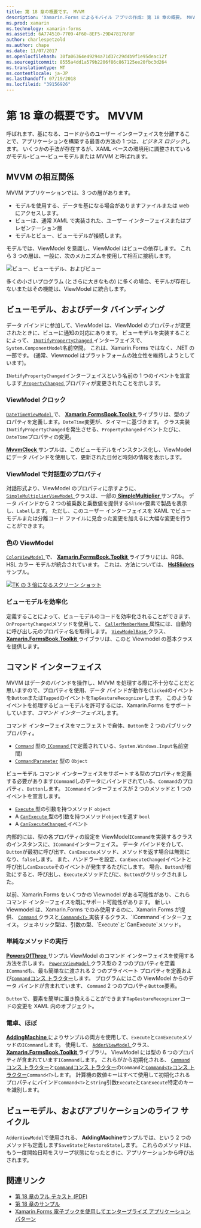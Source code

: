 ```yaml
---
title: 第 18 章の概要です。 MVVM
description: 'Xamarin.Forms によるモバイル アプリの作成: 第 18 章の概要。 MVVM'
ms.prod: xamarin
ms.technology: xamarin-forms
ms.assetid: 6A774510-7709-4F60-8EF5-29D478176F8F
author: charlespetzold
ms.author: chape
ms.date: 11/07/2017
ms.openlocfilehash: 30fa06364e49294a71d37c29d4b9f1e95deac12f
ms.sourcegitcommit: 8555a4dd1a579b2206f86c867125ee20fbc3d264
ms.translationtype: MT
ms.contentlocale: ja-JP
ms.lasthandoff: 07/19/2018
ms.locfileid: "39156926"
---
```

# <a name="summary-of-chapter-18-mvvm"></a>第 18 章の概要です。 MVVM

呼ばれます、基になる、コードからのユーザー インターフェイスを分離することで、アプリケーションを構築する最善の方法の 1 つは、*ビジネス ロジック*します。 いくつかの手法が存在するが、XAML ベースの環境用に調整されているがモデル-ビュー-ビューモデルまたは MVVM と呼ばれます。

## <a name="mvvm-interrelationships"></a>MVVM の相互関係

MVVM アプリケーションでは、3 つの層があります。

- モデルを使用する、データを基になる場合がありますファイルまたは web にアクセスします。
- ビューは、通常 XAML で実装された、ユーザー インターフェイスまたはプレゼンテーション層
- モデルとビュー、ビューモデルが接続します。

モデルでは、ViewModel を意識し、ViewModel はビューの依存します。 これら 3 つの層は、一般に、次のメカニズムを使用して相互に接続します。

![ビュー、ビューモデル、およびビュー](images/ch18fg03.png "MVVM")

多くの小さいプログラム (とさらに大きなもの) に多くの場合、モデルが存在しないまたはその機能は、ViewModel に統合します。

## <a name="viewmodels-and-data-binding"></a>ビューモデル、およびデータ バインディング

データ バインドに参加して、ViewModel は、ViewModel のプロパティが変更されたときに、ビューに通知の対応にあります。 ビューモデルを実装することによって、 [ `INotifyPropertyChanged` ](xref:System.ComponentModel.INotifyPropertyChanged)インターフェイスで、`System.ComponentModel`名前空間。 これは、Xamarin.Forms ではなく、.NET の一部です。 (通常、Viewmodel はプラットフォームの独立性を維持しようとしています)。

`INotifyPropertyChanged`インターフェイスという名前の 1 つのイベントを宣言します[ `PropertyChanged` ](xref:System.ComponentModel.INotifyPropertyChanged)プロパティが変更されたことを示します。

### <a name="a-viewmodel-clock"></a>ViewModel クロック

[ `DateTimeViewModel` ](https://github.com/xamarin/xamarin-forms-book-samples/blob/master/Libraries/Xamarin.FormsBook.Toolkit/Xamarin.FormsBook.Toolkit/DateTimeViewModel.cs)で、 [ **Xamarin.FormsBook.Toolkit** ](https://github.com/xamarin/xamarin-forms-book-samples/tree/master/Libraries/Xamarin.FormsBook.Toolkit/Xamarin.FormsBook.Toolkit)ライブラリは、型のプロパティを定義します。`DateTime`変更が、タイマーに基づきます。 クラス実装`INotifyPropertyChanged`を発生させる、`PropertyChanged`イベントたびに、`DateTime`プロパティの変更。

[ **MvvmClock** ](https://github.com/xamarin/xamarin-forms-book-samples/tree/master/Chapter18/MvvmClock)サンプルは、このビューモデルをインスタンス化し、ViewModel にデータ バインドを使用して、更新された日付と時刻の情報を表示します。

### <a name="interactive-properties-in-a-viewmodel"></a>ViewModel で対話型のプロパティ

対話形式より、ViewModel のプロパティに示すように、 [ `SimpleMultiplierViewModel` ](https://github.com/xamarin/xamarin-forms-book-samples/blob/master/Chapter18/SimpleMultiplier/SimpleMultiplier/SimpleMultiplier/SimpleMultiplierViewModel.cs)クラスは、一部の[ **SimpleMultiplier** ](https://github.com/xamarin/xamarin-forms-book-samples/tree/master/Chapter18/SimpleMultiplier)サンプル。 データ バインドから 2 つの被乗数と乗数値を提供する`Slider`要素で製品を表示し、`Label`します。 ただし、このユーザー インターフェイスを XAML でビューモデルまたは分離コード ファイルに見合った変更を加えるに大幅な変更を行うことができます。

### <a name="a-color-viewmodel"></a>色の ViewModel

[ `ColorViewModel` ](https://github.com/xamarin/xamarin-forms-book-samples/blob/master/Libraries/Xamarin.FormsBook.Toolkit/Xamarin.FormsBook.Toolkit/ColorViewModel.cs)で、 [ **Xamarin.FormsBook.Toolkit** ](https://github.com/xamarin/xamarin-forms-book-samples/tree/master/Libraries/Xamarin.FormsBook.Toolkit/Xamarin.FormsBook.Toolkit)ライブラリには、RGB、HSL カラー モデルが統合されています。 これは、方法については、 [ **HslSliders** ](https://github.com/xamarin/xamarin-forms-book-samples/tree/master/Chapter18/HslSliders)サンプル。

[![TK の 3 倍になるスクリーン ショット](images/ch18fg08-small.png "HSL カラー モデル")](images/ch18fg08-large.png#lightbox "HSL カラー モデル")

### <a name="streamlining-the-viewmodel"></a>ビューモデルを効率化

定義することによって、ビューモデルのコードを効率化されることができます、`OnPropertyChanged`メソッドを使用して、 [ `CallerMemberName` ](xref:System.Runtime.CompilerServices.CallerMemberNameAttribute)属性には、自動的に呼び出し元のプロパティ名を取得します。 [ `ViewModelBase` ](https://github.com/xamarin/xamarin-forms-book-samples/blob/master/Libraries/Xamarin.FormsBook.Toolkit/Xamarin.FormsBook.Toolkit/ViewModelBase.cs)クラス、 [ **Xamarin.FormsBook.Toolkit** ](https://github.com/xamarin/xamarin-forms-book-samples/tree/master/Libraries/Xamarin.FormsBook.Toolkit/Xamarin.FormsBook.Toolkit)ライブラリは、このと Viewmodel の基本クラスを提供します。

## <a name="the-command-interface"></a>コマンド インターフェイス

MVVM はデータのバインドを操作し、MVVM を処理する際に不十分なことだと思いますので、プロパティを使用、データ バインドが動作を`Clicked`のイベントを`Button`または`Tapped`のイベントを`TapGestureRecognizer`します。 このようなイベントを処理するビューモデルを許可するには、Xamarin.Forms をサポートしています、*コマンド インターフェイス*します。

コマンド インターフェイスをマニフェストで自体、`Button`を 2 つのパブリック プロパティ。

- [`Command`](xref:Xamarin.Forms.Button.Command) 型の[ `ICommand` ](xref:System.Windows.Input.ICommand) (で定義されている、`System.Windows.Input`名前空間)
- [`CommandParameter`](xref:Xamarin.Forms.Button.CommandParameter) 型の `Object`

ビューモデル コマンド インターフェイスをサポートする型のプロパティを定義する必要があります`ICommand`しのデータにバインドされている、`Command`のプロパティ、`Button`します。 `ICommand`インターフェイスが 2 つのメソッドと 1 つのイベントを宣言します。

- [ `Execute` ](xref:System.Windows.Input.ICommand.Execute(System.Object))型の引数を持つメソッド `object`
- A [ `CanExecute` ](xref:System.Windows.Input.ICommand.CanExecute(System.Object))型の引数を持つメソッド`object`を返す `bool`
- A [ `CanExecuteChanged` ](xref:System.Windows.Input.ICommand.CanExecuteChanged)イベント

内部的には、型の各プロパティの設定を ViewModel`ICommand`を実装するクラスのインスタンスに、`ICommand`インターフェイス。 データ バインドを介して、`Button`が最初に呼び出す、`CanExecute`メソッド、メソッドを返す場合は無効になり、`false`します。 また、ハンドラーを設定、`CanExecuteChanged`イベントと呼び出し`CanExecute`そのイベントが発生するたびにします。 場合、`Button`が有効にすると、呼び出し、`Execute`メソッドたびに、`Button`がクリックされました。

以前、Xamarin.Forms をいくつかの Viewmodel がある可能性があり、これらコマンド インターフェイスを既にサポート可能性があります。 新しい Viewmodel は、Xamarin.Forms でのみ使用するのに、Xamarin.Forms が提供、 [ `Command` ](xref:Xamarin.Forms.Command)クラスと[ `Command<T>` ](xref:Xamarin.Forms.Command`1)実装するクラス、`ICommand`インターフェイス。 ジェネリック型は、引数の型、`Execute`と`CanExecute`メソッド。

### <a name="simple-method-executions"></a>単純なメソッドの実行

[ **PowersOfThree** ](https://github.com/xamarin/xamarin-forms-book-samples/tree/master/Chapter18/PowersOfThree)サンプル ViewModel のコマンド インターフェイスを使用する方法を示します。 [ `PowersViewModel` ](https://github.com/xamarin/xamarin-forms-book-samples/blob/master/Chapter18/PowersOfThree/PowersOfThree/PowersOfThree/PowersViewModel.cs)クラス型の 2 つのプロパティを定義`ICommand`も、最も簡単なに渡される 2 つのプライベート プロパティを定義および[`Command`コンス トラクター](xref:Xamarin.Forms.Command.%23ctor(System.Action))します。 プログラムにはこの ViewModel からのデータ バインドが含まれています、 `Command` 2 つのプロパティ`Button`要素。

`Button`で、要素を簡単に置き換えることができます`TapGestureRecognizer`コードの変更を XAML 内のオブジェクト。

### <a name="a-calculator-almost"></a>電卓、ほぼ

[ **AddingMachine** ](https://github.com/xamarin/xamarin-forms-book-samples/tree/master/Chapter18/AddingMachine)によりサンプルの両方を使用して、`Execute`と`CanExecute`メソッドの`ICommand`します。 使用して、 [ `AdderViewModel` ](https://github.com/xamarin/xamarin-forms-book-samples/blob/master/Libraries/Xamarin.FormsBook.Toolkit/Xamarin.FormsBook.Toolkit/AdderViewModel.cs)クラス、 [ **Xamarin.FormsBook.Toolkit** ](https://github.com/xamarin/xamarin-forms-book-samples/blob/master/Libraries/Xamarin.FormsBook.Toolkit/Xamarin.FormsBook.Toolkit/AdderViewModel.cs)ライブラリ。 ViewModel には型の 6 つのプロパティが含まれています`ICommand`します。 これらがから初期化される、 [ `Command`コンス トラクター](xref:Xamarin.Forms.Command.%23ctor(System.Action))と[`Command`コンス トラクター](xref:Xamarin.Forms.Command.%23ctor(System.Action,System.Func{System.Boolean}))の`Command`と[`Command<T>`コンス トラクター](https://developer.xamarin.com/api/constructor/Xamarin.Forms.Command%3CT%3E.Command%3CT%3E/p/System.Action%7BT%7D/System.Func%7BT,System.Boolean%7D/)`Command<T>`します。 計算機の数値キーはすべて使用して初期化されるプロパティにバインド`Command<T>`と`string`引数`Execute`と`CanExecute`特定のキーを識別します。

## <a name="viewmodels-and-the-application-lifecycle"></a>ビューモデル、およびアプリケーションのライフ サイクル

`AdderViewModel`で使用される、 **AddingMachine**サンプルでは、という 2 つのメソッドも定義します`SaveState`と`RestoreState`します。 これらのメソッドは、もう一度開始日時をスリープ状態になったときに、アプリケーションから呼び出されます。



## <a name="related-links"></a>関連リンク

- [第 18 章のフル テキスト (PDF)](https://download.xamarin.com/developer/xamarin-forms-book/XamarinFormsBook-Ch18-Apr2016.pdf)
- [第 18 章のサンプル](https://github.com/xamarin/xamarin-forms-book-samples/tree/master/Chapter18)
- [Xamarin.Forms 電子ブックを使用してエンタープライズ アプリケーション パターン](~/xamarin-forms/enterprise-application-patterns/index.md)
